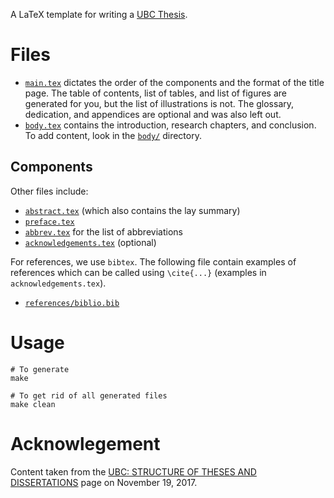 A LaTeX template for writing a [UBC Thesis](https://www.grad.ubc.ca/current-students/dissertation-thesis-preparation/structure-theses-dissertations).

# Files
- [`main.tex`](main.tex) dictates the order of the components and the format of the title page. The table of contents, list of tables, and list of figures are generated for you, but the list of illustrations is not. The glossary, dedication, and appendices are optional and was also left out.
- [`body.tex`](body.tex) contains the introduction, research chapters, and conclusion. To add content, look in the [`body/`](body/) directory.

## Components
Other files include:
- [`abstract.tex`](abstract.tex) (which also contains the lay summary)
- [`preface.tex`](preface.tex)
- [`abbrev.tex`](abbrev.tex) for the list of abbreviations
- [`acknowledgements.tex`](acknowledgements.tex) (optional)

For references, we use `bibtex`. The following file contain examples of references which can be called using `\cite{...}` (examples in `acknowledgements.tex`).

- [`references/biblio.bib`](references/biblio.bib)

# Usage
```
# To generate
make

# To get rid of all generated files
make clean
```

# Acknowlegement
Content taken from the [UBC: STRUCTURE OF THESES AND DISSERTATIONS](https://www.grad.ubc.ca/current-students/dissertation-thesis-preparation/structure-theses-dissertations) page on November 19, 2017.
